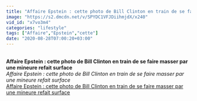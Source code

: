 ```yaml
---
title: "Affaire Epstein : cette photo de Bill Clinton en train de se faire masser par une mineure refait surface"
image: "https://s2.dmcdn.net/v/SPYDC1VFJDiihmjdX/x240"
vid_id: "x7vo3m4"
categories: "lifestyle"
tags: ["Affaire","Epstein","cette"]
date: "2020-08-28T07:00:20+03:00"
---
```

<br><b>Affaire Epstein : cette photo de Bill Clinton en train de se faire masser par une mineure refait surface</b><br> <i>Affaire Epstein : cette photo de Bill Clinton en train de se faire masser par une mineure refait surface</i><br> <u>Affaire Epstein : cette photo de Bill Clinton en train de se faire masser par une mineure refait surface</u>
